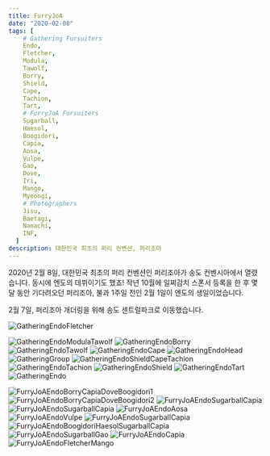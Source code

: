 ```yaml
---
title: FurryJoA
date: "2020-02-08"
tags: [
    # Gathering Fursuiters
    Endo,
    Fletcher,
    Modula,
    Tawolf,
    Borry,
    Shield,
    Cape,
    Tachion,
    Tart,
    # FurryJoA Fursuiters
    Sugarball,
    Haesol,
    Boogidori,
    Capia,
    Aosa,
    Vulpe,
    Gao,
    Dove,
    Iri,
    Mango,
    Myeongi,
    # Photographers
    Jisu,
    Baetagi,
    Nanachi,
    INF,
  ]
description: 대한민국 최초의 퍼리 컨벤션, 퍼리조아
---
```


<!--도브하고 망고하고 엔도하고 걸어오는 사진이 안 보임(나중에 찾기)-->

2020년 2월 8일, 대한민국 최초의 퍼리 컨벤션인 퍼리조아가 송도 컨벤시아에서 열렸습니다. 동시에 엔도의 데뷔이기도 했죠! 작년 10월에 일찌감치 스폰서 등록을 한 후 몇 달 동안 기다려오던 퍼리조아, 불과 1주일 전인 2월 1일이 엔도의 생일이었습니다.

2월 7일, 퍼리조아 개더링을 위해 송도 센트럴파크로 이동했습니다.

![GatheringEndoFletcher](./Gathering_Baetagi_000.jpg "Photo by Baetagi, Endo bumping with Fletcher")

![GatheringEndoModulaTawolf](./Gathering_Baetagi_010.jpg "Photo by Baetagi, Endo with Modula and Tawolf")
![GatheringEndoBorry](./Gathering_Baetagi_014.jpg "Photo by Baetagi, Endo with Borry")
![GatheringEndoTawolf](./Gathering_Baetagi_020.jpg "Photo by Baetagi, Endo with Tawolf")
![GatheringEndoCape](./Gathering_Borry_002.jpg "Photo by Borry, Endo with Cape behind")
![GatheringEndoHead](./Gathering_Jisu_000.jpg "Photo by Jisu, Endo head only")
![GatheringGroup](./Gathering_Jisu_001.jpg "Photo by Jisu, Group photo")
![GatheringEndoShieldCapeTachion](./Gathering_Jisu_002.jpg "Photo by Jisu, Endo with Shield, Cape, and Tachion")
![GatheringEndoTachion](./Gathering_Jisu_004.jpg "Photo by Jisu, Endo hugging Tachion")
![GatheringEndoShield](./Gathering_Jisu_007.jpg "Photo by Jisu, Endo hugging Shield")
![GatheringEndoTart](./Gathering_Jisu_010.jpg "Photo by Jisu, Endo standing next to Tart awkwardly")
![GatheringEndo](./Gathering_Nanachi_001.jpg "Photo by Nanachi, Endo saying hello")

![FurryJoAEndoBorryCapiaDoveBoogidori1](./FurryJoA_Jisu_020.jpg "Photo by Jisu, Furries getting together")
![FurryJoAEndoBorryCapiaDoveBoogidori2](./FurryJoA_Jisu_026.jpg "Photo by Jisu, Furries taking photo together")
![FurryJoAEndoSugarballCapia](./FurryJoA_Jisu_033.jpg "Photo by Jisu, Endo with Sugarball and Capia")
![FurryJoAEndoSugarballCapia](./FurryJoA_Jisu_027.jpg "Photo by Jisu, Endo with Iri and Myeongi")
![FurryJoAEndoAosa](./FurryJoA_Jisu_006.jpg "Photo by Jisu, Aosa petting Endo")
![FurryJoAEndoVulpe](./FurryJoA_Jisu_017.jpg "Photo by Jisu, Endo standing with Vulpe")
![FurryJoAEndoSugarballCapia](./FurryJoA_Jisu_033.jpg "Photo by Jisu, Endo with Sugarball and Capia")
![FurryJoAEndoBoogidoriHaesolSugarballCapia](./FurryJoA_Jisu_005.jpg "Photo by Jisu, Endo with Boogidori, Haesol, Sugarball, and Capia")
![FurryJoAEndoSugarballGao](./FurryJoA_Jisu_018.jpg "Photo by Jisu, Endo with Gao")
![FurryJoAEndoCapia](./FurryJoA_Jisu_037.jpg "Photo by Jisu, Endo being lifted by Capia")
![FurryJoAEndoFletcherMango](./FurryJoA_Jisu_033.jpg "Photo by Jisu, Tail of Furries - Endo, Fletcher, and Mango")
